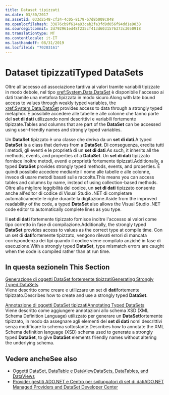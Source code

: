 ```yaml
---
title: Dataset tipizzati
ms.date: 03/30/2017
ms.assetid: 033d2548-cf24-4c05-8179-67d8b009c048
ms.openlocfilehash: 33876cb9f614a93cab2fa3fd9d056f94dd1e9038
ms.sourcegitcommit: 2d792961ed48f235cf413d6031576373c3050918
ms.translationtype: MT
ms.contentlocale: it-IT
ms.lasthandoff: 08/31/2019
ms.locfileid: "70203161"
---
```

# <a name="typed-datasets"></a><span data-ttu-id="c4ce4-102">Dataset tipizzati</span><span class="sxs-lookup"><span data-stu-id="c4ce4-102">Typed DataSets</span></span>
<span data-ttu-id="c4ce4-103">Oltre all'accesso ad associazione tardiva ai valori tramite variabili tipizzate in modo debole, nel tipo <xref:System.Data.DataSet> è disponibile l'accesso ai dati tramite una metafora tipizzata in modo sicuro.</span><span class="sxs-lookup"><span data-stu-id="c4ce4-103">Along with late bound access to values through weakly typed variables, the <xref:System.Data.DataSet> provides access to data through a strongly typed metaphor.</span></span> <span data-ttu-id="c4ce4-104">È possibile accedere alle tabelle e alle colonne che fanno parte del **set di dati** utilizzando nomi descrittivi e variabili fortemente tipizzate.</span><span class="sxs-lookup"><span data-stu-id="c4ce4-104">Tables and columns that are part of the **DataSet** can be accessed using user-friendly names and strongly typed variables.</span></span>  
  
 <span data-ttu-id="c4ce4-105">Un **DataSet** tipizzato è una classe che deriva da un **set di dati**.</span><span class="sxs-lookup"><span data-stu-id="c4ce4-105">A typed **DataSet** is a class that derives from a **DataSet**.</span></span> <span data-ttu-id="c4ce4-106">Di conseguenza, eredita tutti i metodi, gli eventi e le proprietà di un **set di dati**.</span><span class="sxs-lookup"><span data-stu-id="c4ce4-106">As such, it inherits all the methods, events, and properties of a **DataSet**.</span></span> <span data-ttu-id="c4ce4-107">Un **set di dati** tipizzato fornisce inoltre metodi, eventi e proprietà fortemente tipizzati.</span><span class="sxs-lookup"><span data-stu-id="c4ce4-107">Additionally, a typed **DataSet** provides strongly typed methods, events, and properties.</span></span> <span data-ttu-id="c4ce4-108">È quindi possibile accedere mediante il nome alle tabelle e alle colonne, invece di usare metodi basati sulle raccolte.</span><span class="sxs-lookup"><span data-stu-id="c4ce4-108">This means you can access tables and columns by name, instead of using collection-based methods.</span></span> <span data-ttu-id="c4ce4-109">Oltre alla migliore leggibilità del codice, un **set di dati** tipizzato consente anche all'editor di codice di Visual Studio .NET di completare automaticamente le righe durante la digitazione.</span><span class="sxs-lookup"><span data-stu-id="c4ce4-109">Aside from the improved readability of the code, a typed **DataSet** also allows the Visual Studio .NET code editor to automatically complete lines as you type.</span></span>  
  
 <span data-ttu-id="c4ce4-110">Il **set di dati** fortemente tipizzato fornisce inoltre l'accesso ai valori come tipo corretto in fase di compilazione.</span><span class="sxs-lookup"><span data-stu-id="c4ce4-110">Additionally, the strongly typed **DataSet** provides access to values as the correct type at compile time.</span></span> <span data-ttu-id="c4ce4-111">Con un set di **dati**fortemente tipizzato, vengono rilevati errori di mancata corrispondenza dei tipi quando il codice viene compilato anziché in fase di esecuzione.</span><span class="sxs-lookup"><span data-stu-id="c4ce4-111">With a strongly typed **DataSet**, type mismatch errors are caught when the code is compiled rather than at run time.</span></span>  
  
## <a name="in-this-section"></a><span data-ttu-id="c4ce4-112">In questa sezione</span><span class="sxs-lookup"><span data-stu-id="c4ce4-112">In This Section</span></span>  
 [<span data-ttu-id="c4ce4-113">Generazione di oggetti DataSet fortemente tipizzati</span><span class="sxs-lookup"><span data-stu-id="c4ce4-113">Generating Strongly Typed DataSets</span></span>](generating-strongly-typed-datasets.md)  
 <span data-ttu-id="c4ce4-114">Viene descritto come creare e utilizzare un set di **dati**fortemente tipizzato.</span><span class="sxs-lookup"><span data-stu-id="c4ce4-114">Describes how to create and use a strongly typed **DataSet**.</span></span>  
  
 [<span data-ttu-id="c4ce4-115">Annotazione di oggetti DataSet tipizzati</span><span class="sxs-lookup"><span data-stu-id="c4ce4-115">Annotating Typed DataSets</span></span>](annotating-typed-datasets.md)  
 <span data-ttu-id="c4ce4-116">Viene descritto come aggiungere annotazioni allo schema XSD (XML Schema Definition Language) utilizzato per generare un **DataSet**fortemente tipizzato, in modo da assegnare agli elementi del **set di dati** nomi descrittivi senza modificare lo schema sottostante.</span><span class="sxs-lookup"><span data-stu-id="c4ce4-116">Describes how to annotate the XML Schema definition language (XSD) schema used to generate a strongly typed **DataSet**, to give **DataSet** elements friendly names without altering the underlying schema.</span></span>  
  
## <a name="see-also"></a><span data-ttu-id="c4ce4-117">Vedere anche</span><span class="sxs-lookup"><span data-stu-id="c4ce4-117">See also</span></span>

- [<span data-ttu-id="c4ce4-118">Oggetti DataSet, DataTable e DataView</span><span class="sxs-lookup"><span data-stu-id="c4ce4-118">DataSets, DataTables, and DataViews</span></span>](index.md)
- [<span data-ttu-id="c4ce4-119">Provider gestiti ADO.NET e Centro per sviluppatori di set di dati</span><span class="sxs-lookup"><span data-stu-id="c4ce4-119">ADO.NET Managed Providers and DataSet Developer Center</span></span>](https://go.microsoft.com/fwlink/?LinkId=217917)
